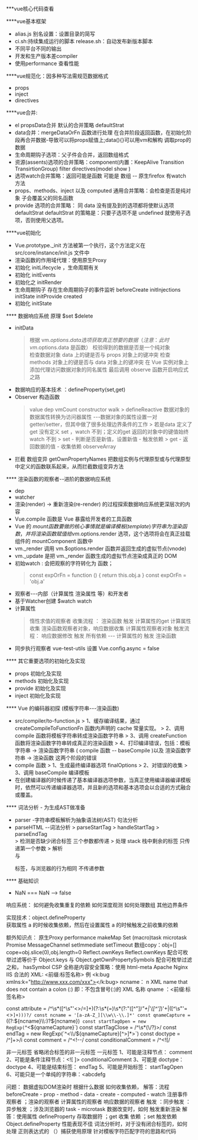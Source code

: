 ***vue核心代码查看

****vue基本框架
- alias.js 别名设置：设置目录的简写
- ci.sh:持续集成运行的脚本 release.sh：自动发布新版本脚本
- 不同平台不同的输出
- 开发和生产版本差compiler
- 使用performance 查看性能

****vue规范化：因多种写法需规范数据格式
- props 
- inject
- directives

****vue合并:
- el propsData合并 默认的合并策略 defaultStrat
- data合并：mergeDataOrFn 函数进行处理 在合并阶段返回函数，在初始化阶段再合并数据-导致可以将props赋值上;data(){}可以用vm和解构  调取prop的数据
- 生命周期钩子选项：父子件会合并，返回数组格式
- 资源(assents)选项的合并策略：component(内置：KeepAlive Transition TransirtionGroup) filter directives(model show )
- 选项watch合并策略：返回可能是函数 可能是 数组 -- 原生firefox 有watch 方法
- props、methods、inject 以及 computed 通用合并策略：会检查是否是纯对象 子会覆盖父的同名函数
- provide 选项的合并策略： 同 data
没有提及到的选项都将使默认选项 defaultStrat
defaultStrat 的策略是：只要子选项不是 undefined 就使用子选项，否则使用父选项。

****vue初始化
- Vue.prototype._init 方法被第一个执行，这个方法定义在 src/core/instance/init.js 文件中
- 渲染函数的作用域代理：使用原生Proxy
- 初始化 initLifecycle ，生命周期有关
- 初始化 initEvents
- 初始化之 initRender
- 生命周期钩子 存在生命周期钩子的事件监听  beforeCreate initInjections initState initProvide created
- 初始化 initState

**** 数据响应系统 原理 $set $delete
- initData  
	> 根据 vm.$options.data 选项获取真正想要的数据（注意：此时 vm.$options.data 是函数）
    > 校验得到的数据是否是一个纯对象	
	> 检查数据对象 data 上的键是否与 props 对象上的键冲突
	> 检查 methods 对象上的键是否与 data 对象上的键冲突
	> 在 Vue 实例对象上添加代理访问数据对象的同名属性
	> 最后调用 observe 函数开启响应式之路
- 数据响应的基本技术 ：defineProperty(set,get)
- Observer 构造函数
	> value
	> dep
	> vmCount 
	> constructor
	> walk 
		> defineReactive 数据对象的数据属性转换为访问器属性 ---数据对象的属性设置一对 getter/setter，但其中做了很多处理边界条件的工作
		> 若是data 定义了get 没有定义 set ，watch 不到；定义的get 返回的对象中的键值始终 watch 不到
		> set 
			- 判断是否是新值，设置新值
			- 触发依赖
		> get
			- 返回数据的值
			- 收集依赖
	> observeArray
 - 拦截 数组变异  getOwnPropertyNames 把数组实例与代理原型或与代理原型中定义的函数联系起来，从而拦截数组变异方法

**** 渲染函数的观察者--进阶的数据响应系统
 - dep
 - watcher
 - 渲染(render) -> 重新渲染(re-render) 的过程探索数据响应系统更深层次的内容
 - Vue.compile 函数是 Vue 暴露给开发者的工具函数
 - Vue 的 $mount 函数要做的核心事情就是编译模板(template)字符串为渲染函数，
	并将渲染函数赋值给 vm.$options.render 选项，这个选项将会在真正挂载组件的 mountComponent 函数中
 - vm._render 调用 vm.$options.render 函数并返回生成的虚拟节点(vnode)
 - vm._update 是把 vm._render 函数生成的虚拟节点渲染成真正的 DOM
 - 初始watch : 会把观察的字符转化为 函数；
	> const expOrFn = function () {
		  return this.obj.a
		}
	> const expOrFn = 'obj.a'
 - 观察者---内部（计算属性 渲染属性 等）和开发者
 - 基于Watcher创建 $watch watch
 - 计算属性
	> 惰性求值的观察者
	> 收集流程 ： 渲染函数 触发 计算属性的get 计算属性收集 渲染函数观察者对象，响应数据收集 计算属性观察者对象
	> 触发流程： 响应数据修改 触发 所有依赖 --- 计算属性的 触发 渲染函数
 - 同步执行观察者 vue-test-utils  设置 Vue.config.async = false
		
**** 其它重要选项的初始化及实现
 - props 初始化及实现
 - methods 初始化及实现
 - provide 初始化及实现
 - inject 初始化及实现
 
 **** Vue 的编码器初探  (模板字符串---渲染函数)
 - src/compiler/to-function.js
		> 1、缓存编译结果，通过 createCompileToFunctionFn 函数内声明的 cache 常量实现。
		> 2、调用 compile 函数将模板字符串转成渲染函数字符串
		> 3、调用 createFunction 函数将渲染函数字符串转成真正的渲染函数
		> 4、打印编译错误，包括：模板字符串 -> 渲染函数字符串 ( compile 函数 -- baseCompile  )以及 渲染函数字符串 -> 渲染函数 这两个阶段的错误
 -  compile 函数
		> 1、生成最终编译器选项 finalOptions
		> 2、对错误的收集
		> 3、调用 baseCompile 编译模板
 - 在创建编译器的时候传递了基本编译器选项参数，当真正使用编译器编译模板时，依然可以传递编译器选项，并且新的选项和基本选项会以合适的方式融合或覆盖。
 
 **** 词法分析 - 为生成AST做准备
 - parser -字符串模板解析为抽象语法树(AST)  句法分析
 - parseHTML --词法分析
		> parseStartTag
		> handleStartTag
		> parseEndTag  
		 > 检测是否缺少闭合标签 三个参数都传递
		 > 处理 stack 栈中剩余的标签	 只传递第一个参数
		 > 解析 </br> 与 </p> 标签，与浏览器的行为相同 不传递参数
 
 **** 基础知识
 - NaN === NaN --> false

响应系统：
如何避免收集重复的依赖
如何深度观测
如何处理数组
其他边界条件

实现技术：object.defineProperty  
获取属性 a 的时候收集依赖，然后在设置属性 a 的时候触发之前收集的依赖

额外知识点：
原生Proxy 
performance
makeMap
Set
(macro)task microtask 
Promise MessageChannel setImmediate setTimeout
数组copy：obj=[] cope=obj.slice(0),obj.length=0
Reflect.ownKeys  Reflect.ownKeys 配合可枚举过滤等价于 Object.keys 与 Object.getOwnPropertySymbols 配合可枚举过滤之和，
hasSymbol 
CSP 全称是内容安全策略：使用 html-meta Apache  Nginx IIS
合法的 XML: <前缀:标签名称> 例 <k:bug xmlns:k="http://www.xxx.com/xxx"></k:bug> 
ncname： n XML name that does not contain a colon (:) 即：不包含冒号(:)的 XML 名称
qname ：<前缀:标签名称>


const attribute = /^\s*([^\s"'<>\/=]+)(?:\s*(=)\s*(?:"([^"]*)"+|'([^']*)'+|([^\s"'=<>`]+)))?/
const ncname = '[a-zA-Z_][\\w\\-\\.]*'
const qnameCapture = `((?:${ncname}\\:)?${ncname})`
const startTagOpen = new RegExp(`^<${qnameCapture}`)
const startTagClose = /^\s*(\/?)>/
const endTag = new RegExp(`^<\\/${qnameCapture}[^>]*>`)
const doctype = /^<!DOCTYPE [^>]+>/i
const comment = /^<!\--/
const conditionalComment = /^<!\[/


非一元标签 省略闭合标签的非一元标签 一元标签
1、可能是注释节点：<!-- --> comment
2、可能是条件注释节点：<![ ]> conditionalComment
3、可能是 doctype：<!DOCTYPE > doctype
4、可能是结束标签：</xxx>		endTag
5、可能是开始标签：<xxx>    startTagOpen 
6、可能只是一个单纯的字符串：<abcdefg 



 
 问题：
 数据虚拟DOM渲染时 根据什么数据 如何收集依赖，
	解答：流程 beforeCreate - prop - method - data - create - computed - watch 
		注册事件观察者 ；渲染的观察者 计算属性的观察者 响应数据的观察者 
		触发 ：同步触发 ： 异步触发 ；涉及浏览器的 task - microtask
 数据改变时，如何 触发重新渲染
	解答：使用属性 defineProperty 存取数据符 ；get 收集 依赖 ；set 触发依赖
 Object.defineProperty 性能表现不佳
 词法分析时，对于没有闭合标签的，如何处理
 正则表达式的 （）捕获使用原理
 针对模板字符匹配字符的思路和代码